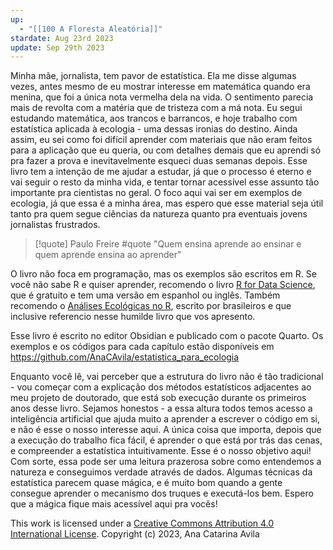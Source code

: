 ```yaml
---
up:
  - "[[100 A Floresta Aleatória]]"
stardate: Aug 23rd 2023
update: Sep 29th 2023
---
```


Minha mãe, jornalista, tem pavor de estatística. Ela me disse algumas vezes, antes mesmo de eu mostrar interesse em matemática quando era menina, que foi a única nota vermelha dela na vida. O sentimento parecia mais de revolta com a matéria que de tristeza com a má nota. Eu segui estudando matemática, aos trancos e barrancos,
e hoje trabalho com estatística aplicada à ecologia - uma dessas ironias do destino.
Ainda assim, eu sei como foi difícil aprender com materiais que não eram feitos para a aplicação que eu queria, ou com detalhes demais que eu aprendi só pra fazer a prova e inevitavelmente esqueci duas semanas depois.
Esse livro tem a intenção de me ajudar a estudar, já que o processo é eterno e vai seguir o resto da minha vida, e tentar tornar acessível esse assunto tão importante pra cientistas no geral. O foco aqui vai ser em exemplos de ecologia, já que essa é a minha área, mas espero que esse material seja útil tanto pra quem segue ciências da natureza quanto pra eventuais jovens jornalistas frustrados.

 > [!quote] Paulo Freire #quote
> "Quem ensina aprende ao ensinar e quem aprende ensina ao aprender"

O livro não foca em programação, mas os exemplos são escritos em R.
Se você não sabe R e quiser aprender, recomendo o livro [R for Data Science](https://r4ds.had.co.nz/),
que é gratuito e tem uma versão em espanhol ou inglês. Também recomendo o [Análises Ecológicas no R](https://canal6.com.br/livros_loja/Ebook_Analises_Ecologicas_no_R.pdf),
escrito por brasileiros e que inclusive referencio nesse humilde livro que vos apresento.

Esse livro é escrito no editor Obsidian e publicado com o pacote Quarto. Os exemplos e os códigos para cada capítulo estão disponíveis em <https://github.com/AnaCAvila/estatistica_para_ecologia>

Enquanto você lê, vai perceber que a estrutura do livro não é tão tradicional - vou começar com a explicação dos métodos estatísticos adjacentes ao meu projeto de doutorado, que está sob execução durante os primeiros anos desse livro. Sejamos honestos - a essa altura todos temos acesso a inteligência artificial que ajuda muito a aprender a escrever o código em si, e não é esse o nosso interesse aqui. A única coisa que importa, depois que a execução do trabalho fica fácil, é aprender o que está por trás das cenas, e compreender a estatística intuitivamente. Esse é o nosso objetivo aqui! Com sorte, essa pode ser uma leitura prazerosa sobre como entendemos a natureza e conseguimos verdade através de dados. Algumas técnicas da estatística parecem quase mágica, e é muito bom quando a gente consegue aprender o mecanismo dos truques e executá-los bem. Espero que a mágica fique mais acessível aqui pra vocês!



This work is licensed under a [Creative Commons Attribution 4.0 International License](http://creativecommons.org/licenses/by/4.0/).
Copyright (c)     2023, Ana Catarina Avila